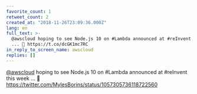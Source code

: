 ```yaml
---
favorite_count: 1
retweet_count: 2
created_at: "2018-11-26T23:09:36.000Z"
lang: en
full_text: >-
  @awscloud hoping to see Node.js 10 on #Lambda announced at #reInvent this week
  ... 🙏 https://t.co/dcGK1mc7RC
in_reply_to_screen_name: awscloud
replies: []
---
```


[@awscloud](https://twitter.com/awscloud) hoping to see Node.js 10 on #Lambda
announced at #reInvent this week ... 🙏
<https://twitter.com/MylesBorins/status/1057305736118722560>
